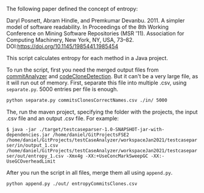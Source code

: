 The following paper defined the concept of entropy:

Daryl Posnett, Abram Hindle, and Premkumar Devanbu. 2011. A simpler model of software readability. In Proceedings of the 8th Working Conference on Mining Software Repositories (MSR '11). Association for Computing Machinery, New York, NY, USA, 73–82. DOI:https://doi.org/10.1145/1985441.1985454

This script calculates entropy for each method in a Java project.

To run the script, first you need the merged output files from [commitAnalyzer](../commitAnalyzer) and [codeCloneDetection](../codeCloneDetection). But it can't be a very large file, as it will run out of memory. First, separate this file into multiple .csv, using ```separate.py```. 5000 entries per file is enough.

```sh
python separate.py commitsClonesCorrectNames.csv ./in/ 5000
```

The, run the maven project, specifying the folder with the projects, the input .csv file and an output .csv file. For example:

```$ java -jar ./target/testcaseparser-1.0-SNAPSHOT-jar-with-dependencies.jar /home/daniel/GitProjectsFSE2 /home/daniel/GitProjects/testCaseAnalyzer/workspaceJan2021/testcaseparser/in/output_1.csv /home/daniel/GitProjects/testCaseAnalyzer/workspaceJan2021/testcaseparser/out/entropy_1.csv -Xmx4g -XX:+UseConcMarkSweepGC -XX:-UseGCOverheadLimit```

After you run the script in all files, merge them all using ```append.py```.

```sh
python append.py ./out/ entropyCommitsClones.csv
```